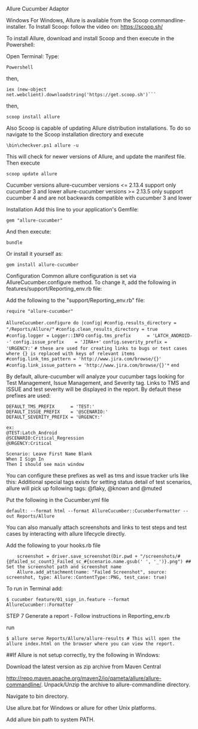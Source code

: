 Allure Cucumber Adaptor

Windows
For Windows, Allure is available from the Scoop commandline-installer. To Install Scoop: follow the video on: https://scoop.sh/

To install Allure, download and install Scoop and then execute in the Powershell:

Open Terminal:
Type:
    
    Powershell
then,

    iex (new-object net.webclient).downloadstring('https://get.scoop.sh')```
then,
    
    scoop install allure

Also Scoop is capable of updating Allure distribution installations. To do so navigate to the Scoop installation directory and execute

    \bin\checkver.ps1 allure -u
This will check for newer versions of Allure, and update the manifest file. Then execute

    scoop update allure

Cucumber versions
allure-cucumber versions <= 2.13.4 support only cucumber 3 and lower
allure-cucumber versions >= 2.13.5 only support cucumber 4 and are not backwards compatible with cucumber 3 and lower

Installation
Add this line to your application's Gemfile:

    gem "allure-cucumber"
And then execute:
    
    bundle
Or install it yourself as:

    gem install allure-cucumber

Configuration
Common allure configuration is set via AllureCucumber.configure method. To change it, add the following in features/support/Reporting_env.rb file:

Add the following to the "support/Reporting_env.rb" file:

```require "allure-cucumber"```

```AllureCucumber.configure do |config|```
	```#config.results_directory = "/Reports/Allure/"```
	```#config.clean_results_directory = true```
	```#config.logger = Logger::INFO```
	```config.tms_prefix      = 'LATCH_ANDROID--'```
	```config.issue_prefix    = 'JIRA++'```
	```config.severity_prefix = 'URGENCY:'```
	```# these are used for creating links to bugs or test cases where {} is replaced with keys of relevant items```
	```#config.link_tms_pattern = 'http://www.jira.com/browse/{}'```
	```#config.link_issue_pattern = 'http://www.jira.com/browse/{}'*```
```end```

By default, allure-cucumber will analyze your cucumber tags looking for Test Management, Issue Management, and Severity tag. Links to TMS and ISSUE and test severity will be displayed in the report. By default these prefixes are used:

    DEFAULT_TMS_PREFIX      = 'TEST:'
    DEFAULT_ISSUE_PREFIX    = '@SCENARIO:'
    DEFAULT_SEVERITY_PREFIX = 'URGENCY:'

    ex:
    @TEST:Latch_Android
    @SCENARIO:Critical_Regression
    @URGENCY:Critical
    
    Scenario: Leave First Name Blank
    When I Sign In
    Then I should see main window

You can configure these prefixes as well as tms and issue tracker urls like this:
Additional special tags exists for setting status detail of test scenarios, allure will pick up following tags: @flaky, @known and @muted

Put the following in the Cucumber.yml file
    
    default: --format html --format AllureCucumber::CucumberFormatter --out Reports/Allure

You can also manually attach screenshots and links to test steps and test cases by interacting with allure lifecycle directly.

Add the following to your hooks.rb file

    	screenshot = driver.save_screenshot(Dir.pwd + "/screenshots/#{@failed_sc_count}_Failed_sc_#{scenario.name.gsub(' ', '_')}.png") ## Set the screenshot path and screenshot name
    	Allure.add_attachment(name: "Failed Screenshot", source: screenshot, type: Allure::ContentType::PNG, test_case: true)

To run in Terminal add: 

    $ cucumber feature/01_sign_in.feature --format AllureCucumber::Formatter

STEP 7 Generate a report - Follow instructions in Reporting_env.rb

run 
    
    $ allure serve Reports/Allure/allure-results # This will open the allure index.html on the browser where you can view the report.

##If Allure is not setup correctly, try the following in Windows:

Download the latest version as zip archive from Maven Central

http://repo.maven.apache.org/maven2/io/qameta/allure/allure-commandline/.
Unpack/Unzip the archive to allure-commandline directory.

Navigate to bin directory.

Use allure.bat for Windows or allure for other Unix platforms.

Add allure bin path to system PATH.